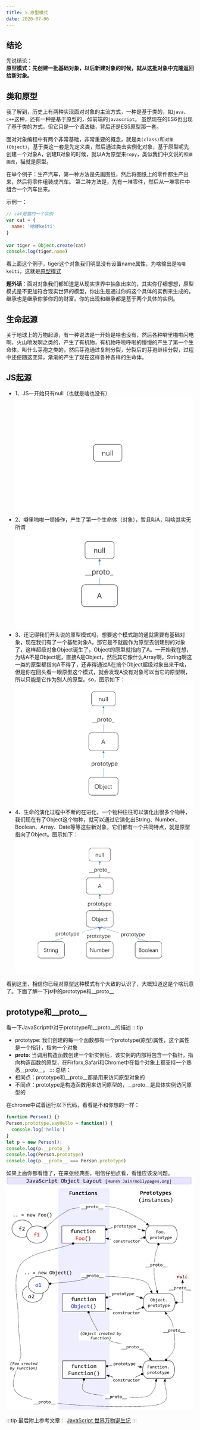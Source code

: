 ```yaml
---
title: 5.原型模式
date: 2020-07-06
---
```

## 结论
先说结论：<br/>
**原型模式：先创建一批基础对象，以后新建对象的时候，就从这批对象中克隆返回给新对象。**

## 类和原型
我了解到，历史上有两种实现面对对象的主流方式，一种是基于类的，如`java`、`c++`这种，还有一种是基于原型的，如前端的`javascript`。
虽然现在的ES6也出现了基于类的方式，但它只是一个语法糖，背后还是ES5原型那一套。

面对对象编程中有两个非常基础，非常重要的概念，就是`类(class)`和`对象(Object)`，基于类这一套是先定义类，然后通过类去实例化对象，基于原型呢先创建一个对象A，创建B对象的时候，就以A为原型来`copy`，类似我们中文说的`照猫画虎`，猫就是原型。

在举个例子：生产汽车，第一种方法是先画图纸，然后将图纸上的零件都生产出来，然后将零件组装成汽车。
第二种方法是，先有一堆零件，然后从一堆零件中组合一个汽车出来。


示例一：
```js
// cat是猫的一个实例
var cat = {
  name: '哈喽keiti'
}

var tiger = Object.create(cat)
console.log(tiger.name)
```
看上面这个例子，tiger这个对象我们明显没有设置name属性，为啥输出是`哈喽keiti`，这就是[原型模式](https://zh.wikipedia.org/wiki/%E5%8E%9F%E5%9E%8B%E6%A8%A1%E5%BC%8F)

**题外话**：面对对象我们都知道是从现实世界中抽象出来的，其实你仔细想想，原型模式是不更加符合现实世界的模型，你出生是通过你妈这个具体的实例来生成的，继承也是继承你爹你妈的财富。你的出现和继承都是基于两个具体的实例。

## 生命起源
关于地球上的万物起源，有一种说法是一开始是啥也没有，然后各种噼里啪啦闪电啊，火山喷发啊之类的，产生了有机物，有机物呼啦呼啦的慢慢的产生了第一个生命体，叫什么芽孢之类的，然后芽孢通过复制分裂，分裂后的芽孢继续分裂，过程中还便随这变异，渐渐的产生了现在这样各种各样的生命体。

## JS起源
- 1、JS一开始只有null（也就是啥也没有）<br/>
![null](../image/prototype/null.png)
- 2、噼里啪啦一顿操作，产生了第一个生命体（对象），暂且叫A，叫啥其实无所谓
![1](../image/prototype/no1.png)
- 3、还记得我们开头说的原型模式吗，想要这个模式跑的通就需要有基础对象，现在我们有了一个基础对象A，那它是不就能作为原型去创建别的对象了，这样超级对象Object诞生了，Object的原型就指向了A。一开始我在想，为啥A不是Object呢，直接A是Object，然后其它像什么Array啊，String啊这一类的原型都指向A不得了，还非得通过A在搞个Object超级对象出来干啥，但是你在回头看一眼原型这个模式，就会发现A没有对象可以当它的原型啊，所以只能是它作为别人的原型。so，图示如下：
![2](../image/prototype/no2.png)
- 4、生命的演化过程中不断的在进化，一个物种往往可以演化出很多个物种，我们现在有了Object这个物种，就可以通过它演化出String、Number、Boolean、Array、Date等等这些新对象，它们都有一个共同特点，就是原型指向了Object。图示如下：
![3](../image/prototype/no3.png)

看到这里，相信你已经对原型这种模式有个大致的认识了，大概知道这是个啥玩意了。下面了解一下js中的prototype和__proto__

## prototype和__proto__
看一下JavaScript中对于prototype和__proto__的描述
:::tip
- prototype: 我们创建的每一个函数都有一个prototype(原型)属性，这个属性是一个指针，指向一个对象
- __proto__: 当调用构造函数创建一个新实例后，该实例的内部将包含一个指针，指向构造函数的原型，在Firforx,Safari和Chrome中在每个对象上都支持一个熟悉__proto__。
:::
总结：
- 相同点：prototype和__proto__都是用来访问原型对象的
- 不同点：prototype是构造函数用来访问原型的，__proto__是具体实例访问原型的

在chrome中试着运行以下代码，看看是不和你想的一样：
```js
function Person() {}
Person.prototype.sayHello = function() {
  console.log('hello')
}
let p = new Person();
console.log(p.__proto__)
console.log(Person.prototype)
console.log(p.__proto__ === Person.prototype)
```

如果上面你都看懂了，在来张经典图，相信仔细点看，看懂应该没问题。
![prototype](../image/prototype/prototype.png)

:::tip
最后附上参考文章：
[JavaScript 世界万物诞生记](https://zhuanlan.zhihu.com/p/22989691)
:::